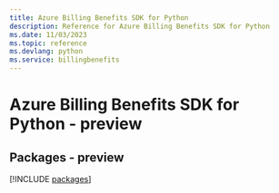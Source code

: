 ```yaml
---
title: Azure Billing Benefits SDK for Python
description: Reference for Azure Billing Benefits SDK for Python
ms.date: 11/03/2023
ms.topic: reference
ms.devlang: python
ms.service: billingbenefits
---
```

# Azure Billing Benefits SDK for Python - preview
## Packages - preview
[!INCLUDE [packages](billing-benefits-index.md)]